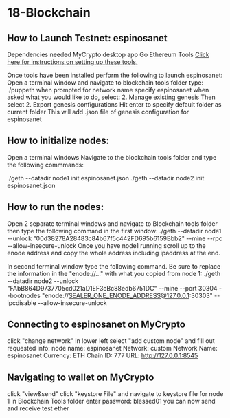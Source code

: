 # 18-Blockchain
## How to Launch Testnet: espinosanet
Dependencies needed
    MyCrypto desktop app
    Go Ethereum Tools
    [Click here for instructions on setting up these tools.](https://unchar.bootcampcontent.com/The-Coding-Bootcamp/uncc-virt-fin-pt-02-2021-u-c/-/blob/master/lesson-plans/18-Blockchain/Supplemental/blockchain-install-guide.md)

Once tools have been installed perform the following to launch espinosanet:
Open a terminal window and navigate to blockchain tools folder
    type: ./puppeth
    when prompted for network name specify espinosanet
    when asked what you would like to do, select: 2. Manage existing genesis
    Then select 2. Export genesis configurations
    Hit enter to specify default folder as current folder
    This will add .json file of genesis configuration for espinosanet
## How to initialize nodes:
Open a terminal windows
Navigate to the blockchain tools folder and type the following commmands:

./geth --datadir node1 init espinosanet.json
./geth --datadir node2 init espinosanet.json

## How to run the nodes:
Open 2 separate terminal windows and navigate to Blockchain tools folder then type the following command in the first window:
./geth --datadir node1 --unlock "00d38278A28483c84b67f5c442FD695b6159Bbb2" --mine --rpc --allow-insecure-unlock
Once you have node1 running scroll up to the enode address and copy the whole address including ipaddress at the end.

In second terminal window type the following command.  Be sure to replace the information in the "enode://..." with what you copied from node 1:
./geth --datadir node2 --unlock "FAbB864D9737705cd021aD1EF3cBc88edb6751DC" --mine --port 30304 --bootnodes "enode://SEALER_ONE_ENODE_ADDRESS@127.0.0.1:30303" --ipcdisable --allow-insecure-unlock

## Connecting to espinosanet on MyCrypto
click "change network" in lower left
select "add custom node" and fill out requested info:
     node name: espinosanet
     Network: custom
     Network Name: espinosanet
     Currency: ETH
     Chain ID: 777
     URL: http://127.0.0.1:8545

## Navigating to wallet on MyCrypto
click "view&send"
click "keystore File" and navigate to keystore file for node 1 in Blockchain Tools folder
enter password: blessed01
you can now send and receive test ether